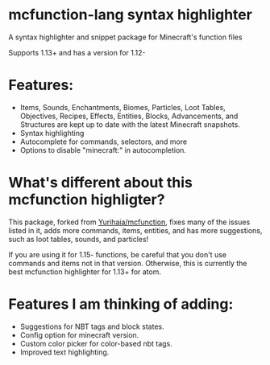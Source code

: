 # mcfunction-lang syntax highlighter

A syntax highlighter and snippet package for Minecraft's function files

Supports 1.13+ and has a version for 1.12-

# Features:

- Items, Sounds, Enchantments, Biomes, Particles, Loot Tables, Objectives, Recipes, Effects, Entities, Blocks, Advancements, and Structures are kept up to date with the latest Minecraft snapshots.
- Syntax highlighting
- Autocomplete for commands, selectors, and more
- Options to disable "minecraft:" in autocompletion.

# What's different about this mcfunction highligter?

This package, forked from [Yurihaia/mcfunction](https://github.com/Yurihaia/mcfunction), fixes many of the issues listed in it, adds more commands, items, entities, and has more suggestions, such as loot tables, sounds, and particles!

If you are using it for 1.15- functions, be careful that you don't use commands and items not in that version. Otherwise, this is currently the best mcfunction highlighter for 1.13+ for atom.

# Features I am thinking of adding:

- Suggestions for NBT tags and block states.
- Config option for minecraft version.
- Custom color picker for color-based nbt tags.
- Improved text highlighting.
